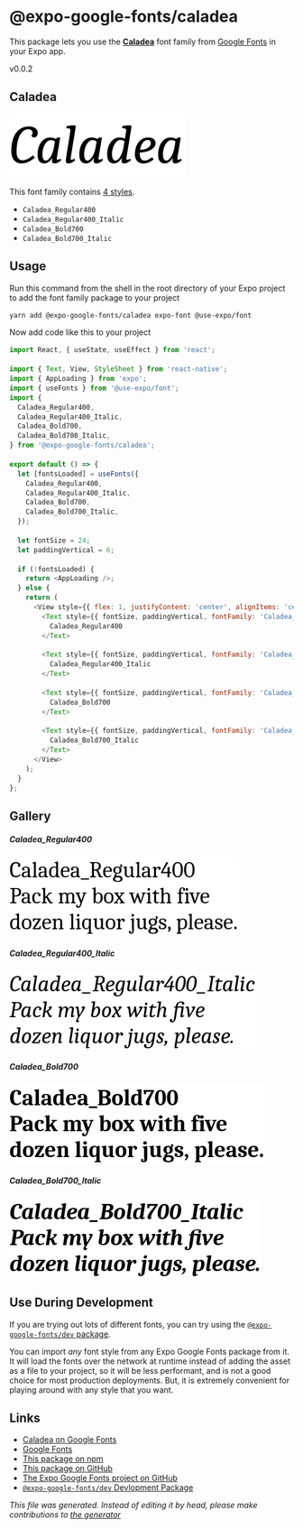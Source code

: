 # @expo-google-fonts/caladea

This package lets you use the [**Caladea**](https://fonts.google.com/specimen/Caladea) font family from [Google Fonts](https://fonts.google.com/) in your Expo app.

v0.0.2

## Caladea

![Caladea](./font-family.png)

This font family contains [4 styles](#gallery).

- `Caladea_Regular400`
- `Caladea_Regular400_Italic`
- `Caladea_Bold700`
- `Caladea_Bold700_Italic`

## Usage

Run this command from the shell in the root directory of your Expo project to add the font family package to your project
```sh
yarn add @expo-google-fonts/caladea expo-font @use-expo/font
```

Now add code like this to your project
```js
import React, { useState, useEffect } from 'react';

import { Text, View, StyleSheet } from 'react-native';
import { AppLoading } from 'expo';
import { useFonts } from '@use-expo/font';
import {
  Caladea_Regular400,
  Caladea_Regular400_Italic,
  Caladea_Bold700,
  Caladea_Bold700_Italic,
} from '@expo-google-fonts/caladea';

export default () => {
  let [fontsLoaded] = useFonts({
    Caladea_Regular400,
    Caladea_Regular400_Italic,
    Caladea_Bold700,
    Caladea_Bold700_Italic,
  });

  let fontSize = 24;
  let paddingVertical = 6;

  if (!fontsLoaded) {
    return <AppLoading />;
  } else {
    return (
      <View style={{ flex: 1, justifyContent: 'center', alignItems: 'center' }}>
        <Text style={{ fontSize, paddingVertical, fontFamily: 'Caladea_Regular400' }}>
          Caladea_Regular400
        </Text>

        <Text style={{ fontSize, paddingVertical, fontFamily: 'Caladea_Regular400_Italic' }}>
          Caladea_Regular400_Italic
        </Text>

        <Text style={{ fontSize, paddingVertical, fontFamily: 'Caladea_Bold700' }}>
          Caladea_Bold700
        </Text>

        <Text style={{ fontSize, paddingVertical, fontFamily: 'Caladea_Bold700_Italic' }}>
          Caladea_Bold700_Italic
        </Text>
      </View>
    );
  }
};

```

## Gallery

##### Caladea_Regular400
![Caladea_Regular400](./60f1d4e3a572497f3530ac2ae1478709e606b3bdaaa56f97fd7efbc48e01de08.ttf.png)

##### Caladea_Regular400_Italic
![Caladea_Regular400_Italic](./a200599eb491ec914c9ce2fe7b2cdda1f14b4d082af53d054932993d3db7e7bb.ttf.png)

##### Caladea_Bold700
![Caladea_Bold700](./fb25a8c8d05e937b9c5c3a001d1801276ba670641e4332a5f5d83cdc357cc5c3.ttf.png)

##### Caladea_Bold700_Italic
![Caladea_Bold700_Italic](./0d6a8296a9489017c434820f994212d73ffe43b80bc9b3913f0eec7a4b3d4ed5.ttf.png)


## Use During Development

If you are trying out lots of different fonts, you can try using the [`@expo-google-fonts/dev` package](https://www.npmjs.com/package/@expo-google-fonts/dev).

You can import *any* font style from any Expo Google Fonts package from it. It will load the fonts
over the network at runtime instead of adding the asset as a file to your project, so it will be 
less performant, and is not a good choice for most production deployments. But, it is extremely convenient
for playing around with any style that you want.

## Links

- [Caladea on Google Fonts](https://fonts.google.com/specimen/Caladea)
- [Google Fonts](https://fonts.google.com/)
- [This package on npm](https://www.npmjs.com/package/@expo-google-fonts/caladea)
- [This package on GitHub](https://github.com/expo/google-fonts/tree/master/font-packages/caladea)
- [The Expo Google Fonts project on GitHub](https://github.com/expo/google-fonts)
- [`@expo-google-fonts/dev` Devlopment Package](https://github.com/expo/google-fonts/tree/master/font-packages/dev)


*This file was generated. Instead of editing it by head, please make contributions to [the generator](https://github.com/expo/google-fonts/tree/master/packages/generator)*
